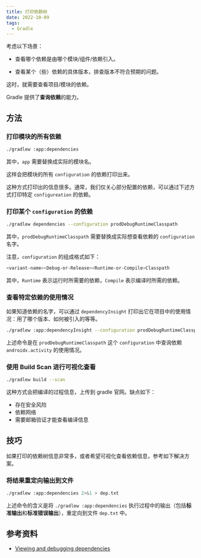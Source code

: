 ```yaml
---
title: 打印依赖树
date: 2022-10-09
tags:
  - Gradle
---
```

考虑以下场景：

* 查看哪个依赖是由哪个模块/组件/依赖引入。

* 查看某个（些）依赖的具体版本，排查版本不符合预期的问题。

这时，就需要查看项目/模块的依赖。

Gradle 提供了**查询依赖**的能力。

## 方法

### 打印模块的所有依赖
```bash
./gradlew :app:dependencies
```
其中，`app` 需要替换成实际的模块名。

这样会把模块的所有 `configuration` 的依赖打印出来。

这种方式打印出的信息很多。通常，我们仅关心部分配置的依赖，可以通过下述方式打印特定 `configureation` 的依赖。

### 打印某个 `configuration` 的依赖
```bash
./gradlew dependencies --configuration prodDebugRuntimeClasspath
```
其中，`prodDebugRuntimeClasspath` 需要替换成实际想查看依赖的 `configuration` 名字。

注意，`configuration` 的组成格式如下：
```bash
<variant-name><Debug-or-Release><Runtime-or-Compile>Classpath
```
其中，`Runtime` 表示运行时所需要的依赖，`Compile` 表示编译时所需的依赖。

### 查看特定依赖的使用情况
如果知道依赖的名字，可以通过 `dependencyInsight` 打印出它在项目中的使用情况：用了哪个版本、如何被引入的等等。
```bash
./gradlew :app:dependencyInsight --configuration prodDebugRuntimeClasspath --dependency androidx.activity
```
上述命令是在 `prodDebugRuntimeClasspath` 这个 `configuration` 中查询依赖 `androidx.activity` 的使用情况。

### 使用 Build Scan 进行可视化查看
```bash
./gradlew build --scan
```
这种方式会把编译的过程信息，上传到 gradle 官网。缺点如下：
* 存在安全风险
* 依赖网络
* 需要邮箱验证才能查看编译信息

## 技巧
如果打印的依赖树信息非常多，或者希望可视化查看依赖信息，参考如下解决方案。

### 将结果重定向输出到文件
```bash
./gradlew :app:dependencies 2>&1 > dep.txt
```
上述命令的含义是将 `./gradlew :app:dependencies` 执行过程中的输出（包括**标准输出**和**标准错误输出**），重定向到文件 `dep.txt` 中。

## 参考资料
* [Viewing and debugging dependencies](https://docs.gradle.org/current/userguide/viewing_debugging_dependencies.html)